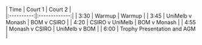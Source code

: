 | Time | Court 1 | Court 2  |  
|:----------:|:-------------:|
| 3:30 | Warmup | Warmup |
| 3:45 | UniMelb v Monash | BOM v CSIRO |
| 4:20 | CSIRO v UniMelb | BOM v Monash |
| 4:55 | Monash v CSIRO | UniMelb v BOM |
| 6:00 | Trophy Presentation and AGM |